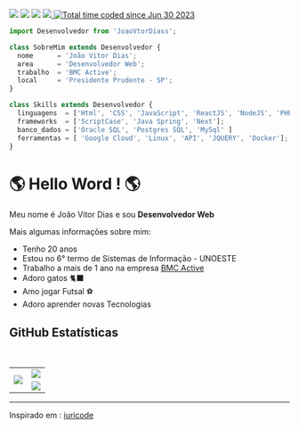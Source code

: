 <p align="left">
  <a href="mailto:joovitordiasdasilva@gmail.com" alt="Gmail" target='_blank'>
  <img src="https://img.shields.io/badge/-Gmail-FF0000?style=flat-square&labelColor=FF0000&logo=gmail&logoColor=white&link=LINK-DO-SEU-EMAIL" /></a>

  <a href="https://www.linkedin.com/in/jo%C3%A3o-vitor-dias-da-silva-a17029204/" alt="Linkedin" target='_blank'>
  <img src="https://img.shields.io/badge/-Linkedin-0e76a8?style=flat-square&logo=Linkedin&logoColor=white&link=LINK-DO-SEU-LINKEDIN" /></a>

  <a href="https://wa.me/qr/O27TX63XHWLPE1" alt="WhatsApp" target='_blank'>
  <img src="https://img.shields.io/badge/-WhatsApp-25d366?style=flat-square&labelColor=25d366&logo=whatsapp&logoColor=white&link=API-DO-SEU-WHATSAPP"/></a>

  <a href="https://www.instagram.com/jaoovit0r/" alt="Instagram" target='_blank'>
    <img src="https://img.shields.io/badge/-Instagram-DF0174?style=flat-square&labelColor=DF0174&logo=instagram&logoColor=white&link=LINK-DO-SEU-INSTAGRAM"/>
  </a>

  <a href="https://wakatime.com/@68826322-e07f-482d-9477-ced09effb31a">
    <img src="https://wakatime.com/badge/user/68826322-e07f-482d-9477-ced09effb31a.svg" alt="Total time coded since Jun 30 2023" />
  </a>
 
  
</p> 



```js
import Desenvolvedor from 'JoaoVtorDiass';

class SobreMim extends Desenvolvedor {
  nome      = 'João Vitor Dias';
  area      = 'Desenvolvedor Web';
  trabalho  = 'BMC Active';
  local     = 'Presidente Prudente - SP';
}

class Skills extends Desenvolvedor {
  linguagens  = ['Html', 'CSS', 'JavaScript', 'ReactJS', 'NodeJS', 'PHP',  'Java', 'C#', 'C++'];
  frameworks  = ['ScriptCase', 'Java Spring', 'Next'];
  banco_dados = ['Oracle SQL', 'Postgres SQL', 'MySql' ]
  ferramentas = [ 'Google Cloud', 'Linux', 'API', 'JQUERY', 'Docker'];
}
```

<h1> 🌎 Hello Word ! 🌎</h1> 
<p>Meu nome é João Vitor Dias e sou <b>Desenvolvedor Web</b></p>
<p>Mais algumas informações sobre mim:</p>
<ul>
  <li>Tenho 20 anos</li>
  <li>Estou no 6° termo de Sistemas de Informação - UNOESTE</li>
  <li>Trabalho a mais de 1 ano na empresa <a href='http://www.bmcactive.com.br/' target='_blank'>BMC Active</a></li>
  <li>Adoro gatos 🐈‍⬛</li>
  <li>Amo jogar Futsal ⚽</li>
  <li>Adoro aprender novas Tecnologias</li>
</ul>

<h2>GitHub Estatísticas</h2>
&nbsp;&nbsp;&nbsp;

<table>
  <tr>
    <td rowspan='2' aling="center">
       <img src="https://github-readme-stats.vercel.app/api/wakatime?username=JoaoVitorDiass&theme=dracula&layout=compact"/>
    </td>
    <td rowspan='1' aling="center"/>
       <img src="https://github-readme-stats.vercel.app/api/top-langs/?username=JoaoVitorDiass&theme=dracula&layout=donut&line_height=27&card_width=200"/>
    </td>
  </tr>
  <tr>
    <td rowspan='1' aling="center">
      <img src="https://github-readme-stats.vercel.app/api?username=JoaoVitorDiass&show_icons=true&theme=dracula&line_height=27&card_width=200"/>
    </td>
  </tr>
</table>











<hr>
<p>Inspirado em : <a href='https://github.com/iuricode' target='_blank'>iuricode</a></p>
